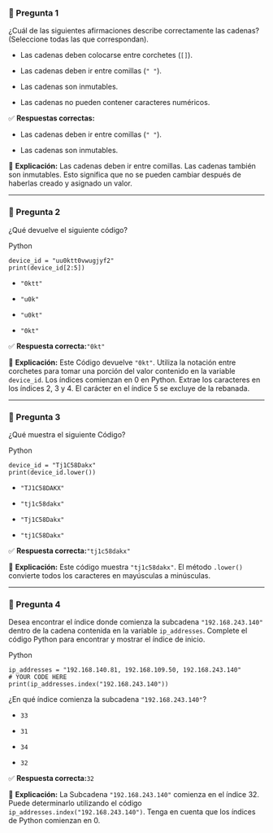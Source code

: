 
### 🧠 Pregunta 1

¿Cuál de las siguientes afirmaciones describe correctamente las cadenas? (Seleccione todas las que correspondan).

- Las cadenas deben colocarse entre corchetes (`[]`).
    
- Las cadenas deben ir entre comillas (`" "`).
    
- Las cadenas son inmutables.
    
- Las cadenas no pueden contener caracteres numéricos.
    

✅ **Respuestas correctas:**

- Las cadenas deben ir entre comillas (`" "`).
    
- Las cadenas son inmutables.
    

📘 **Explicación:** Las cadenas deben ir entre comillas. Las cadenas también son inmutables. Esto significa que no se pueden cambiar después de haberlas creado y asignado un valor.

---

### 🧠 Pregunta 2

¿Qué devuelve el siguiente código?

Python

```
device_id = "uu0ktt0vwugjyf2"
print(device_id[2:5])
```

- `"0ktt"`
    
- `"u0k"`
    
- `"u0kt"`
    
- `"0kt"`
    

✅ **Respuesta correcta:**`"0kt"`

📘 **Explicación:** Este Código devuelve `"0kt"`. Utiliza la notación entre corchetes para tomar una porción del valor contenido en la variable `device_id`. Los índices comienzan en 0 en Python. Extrae los caracteres en los índices 2, 3 y 4. El carácter en el índice 5 se excluye de la rebanada.

---

### 🧠 Pregunta 3

¿Qué muestra el siguiente Código?

Python

```
device_id = "Tj1C58Dakx"
print(device_id.lower())
```

- `"TJ1C58DAKX"`
    
- `"tj1c58dakx"`
    
- `"Tj1C58Dakx"`
    
- `"tj1C58Dakx"`
    

✅ **Respuesta correcta:**`"tj1c58dakx"`

📘 **Explicación:** Este código muestra `"tj1c58dakx"`. El método `.lower()` convierte todos los caracteres en mayúsculas a minúsculas.

---

### 🧠 Pregunta 4

Desea encontrar el índice donde comienza la subcadena `"192.168.243.140"` dentro de la cadena contenida en la variable `ip_addresses`. Complete el código Python para encontrar y mostrar el índice de inicio.

Python

```
ip_addresses = "192.168.140.81, 192.168.109.50, 192.168.243.140"
# YOUR CODE HERE
print(ip_addresses.index("192.168.243.140"))
```

¿En qué índice comienza la subcadena `"192.168.243.140"`?

- `33`
    
- `31`
    
- `34`
    
- `32`
    

✅ **Respuesta correcta:**`32`

📘 **Explicación:** La Subcadena `"192.168.243.140"` comienza en el índice 32. Puede determinarlo utilizando el código `ip_addresses.index("192.168.243.140")`. Tenga en cuenta que los índices de Python comienzan en 0.